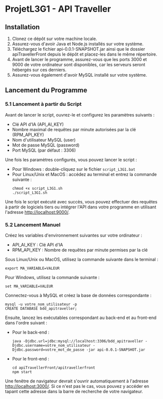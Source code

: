 <!DOCTYPE html>
<html lang="en">
<head>
    <meta charset="UTF-8">
    <meta name="viewport" content="width=device-width, initial-scale=1.0">
    <title>ProjetL3G1 - API Traveller</title>
</head>
<body>

<h1>ProjetL3G1 - API Traveller</h1>

<h2>Installation</h2>
<ol>
    <li>Clonez ce dépôt sur votre machine locale.</li>
    <li>Assurez-vous d'avoir Java et Node.js installés sur votre système.</li>
    <li>Téléchargez le fichier api-0.0.1-SNAPSHOT.jar ainsi que le dossier apiTravellerFront depuis le dépôt et placez-les dans le même répertoire.</li>
    <li>Avant de lancer le programme, assurez-vous que les ports 3000 et 9000 de votre ordinateur sont disponibles, car les serveurs seront hébergés sur ces derniers.</li>
    <li>Assurez-vous également d'avoir MySQL installé sur votre système.</li>
</ol>

<h2>Lancement du Programme</h2>

<h3>5.1 Lancement à partir du Script</h3>
<p>Avant de lancer le script, ouvrez-le et configurez les paramètres suivants :</p>
<ul>
    <li>Clé API d'IA (API_AI_KEY)</li>
    <li>Nombre maximal de requêtes par minute autorisées par la clé (RPM_API_KEY)</li>
    <li>Nom d'utilisateur MySQL (user)</li>
    <li>Mot de passe MySQL (password)</li>
    <li>Port MySQL (par défaut : 3306)</li>
</ul>
<p>Une fois les paramètres configurés, vous pouvez lancer le script :</p>
<ul>
    <li>Pour Windows : double-cliquez sur le fichier <code>script_L3G1.bat</code></li>
    <li>Pour Linux/Unix et MacOS : accédez au terminal et entrez la commande suivante :
        <pre><code>chmod +x script_L3G1.sh
./script_L3G1.sh</code></pre></li>
</ul>
<p>Une fois le script exécuté avec succès, vous pouvez effectuer des requêtes à partir de logiciels tiers ou intégrer l'API dans votre programme en utilisant l'adresse <a href="http://localhost:9000/">http://localhost:9000/</a>.</p>

<h3>5.2 Lancement Manuel</h3>
<p>Créez les variables d'environnement suivantes sur votre ordinateur :</p>
<ul>
    <li>API_AI_KEY : Clé API d'IA</li>
    <li>RPM_API_KEY : Nombre de requêtes par minute permises par la clé</li>
</ul>
<p>Sous Linux/Unix ou MacOS, utilisez la commande suivante dans le terminal :</p>
<pre><code>export MA_VARIABLE=VALEUR</code></pre>
<p>Pour Windows, utilisez la commande suivante :</p>
<pre><code>set MA_VARIABLE=VALEUR</code></pre>
<p>Connectez-vous à MySQL et créez la base de données correspondante :</p>
<pre><code>mysql -u votre_nom_utilisateur -p
CREATE DATABASE bdd_apitraveller;</code></pre>
<p>Ensuite, lancez les exécutables correspondant au back-end et au front-end dans l'ordre suivant :</p>
<ul>
    <li>Pour le back-end :
        <pre><code>java -Djdbc.url=jdbc:mysql://localhost:3306/bdd_apitraveller -Djdbc.username=votre_nom_utilisateur -Djdbc.password=votre_mot_de_passe -jar api-0.0.1-SNAPSHOT.jar</code></pre></li>
    <li>Pour le front-end :
        <pre><code>cd apiTravellerFront/apitravellerfront
npm start</code></pre></li>
</ul>
<p>Une fenêtre de navigateur devrait s'ouvrir automatiquement à l'adresse <a href="http://localhost:3000/">http://localhost:3000/</a>. Si ce n'est pas le cas, vous pouvez y accéder en tapant cette adresse dans la barre de recherche de votre navigateur.</p>

</body>
</html>
